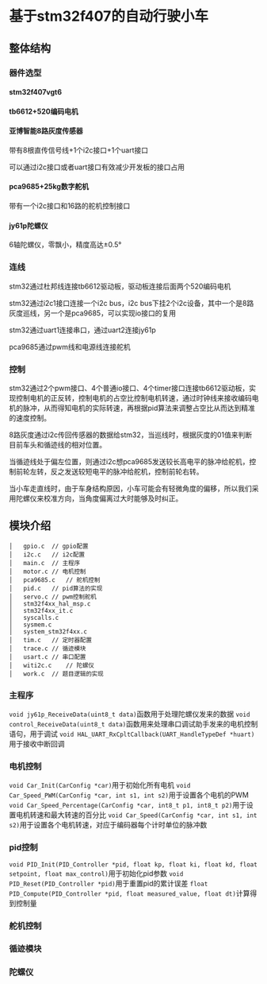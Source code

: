 # 基于stm32f407的自动行驶小车

## 整体结构

### 器件选型

#### stm32f407vgt6
#### tb6612+520编码电机
#### 亚博智能8路灰度传感器
带有8根直传信号线+1个i2c接口+1个uart接口

可以通过i2c接口或者uart接口有效减少开发板的接口占用

#### pca9685+25kg数字舵机

带有一个i2c接口和16路的舵机控制接口

#### jy61p陀螺仪

6轴陀螺仪，零飘小，精度高达±0.5°

### 连线

stm32通过杜邦线连接tb6612驱动板，驱动板连接后面两个520编码电机

stm32通过i2c1接口连接一个i2c bus，i2c bus下挂2个i2c设备，其中一个是8路灰度巡线，另一个是pca9685，可以实现io接口的复用

stm32通过uart1连接串口，通过uart2连接jy61p

pca9685通过pwm线和电源线连接舵机

### 控制
stm32通过2个pwm接口、4个普通io接口、4个timer接口连接tb6612驱动板，实现控制电机的正反转，控制电机的占空比控制电机转速，通过时钟线来接收编码电机的脉冲，从而得知电机的实际转速，再根据pid算法来调整占空比从而达到精准的速度控制。

8路灰度通过i2c传回传感器的数据给stm32，当巡线时，根据灰度的01值来判断目前车头和循迹线的相对位置。

当循迹线处于偏左位置，则通过i2c想pca9685发送较长高电平的脉冲给舵机，控制前轮左转，反之发送较短电平的脉冲给舵机，控制前轮右转。

当小车走直线时，由于车身结构原因，小车可能会有轻微角度的偏移，所以我们采用陀螺仪来校准方向，当角度偏离过大时能够及时纠正。

## 模块介绍
```
│   gpio.c  // gpio配置
│   i2c.c   // i2c配置
│   main.c  // 主程序
│   motor.c // 电机控制
│   pca9685.c   // 舵机控制
│   pid.c   // pid算法的实现
│   servo.c // pwm控制舵机
│   stm32f4xx_hal_msp.c
│   stm32f4xx_it.c
│   syscalls.c
│   sysmem.c
│   system_stm32f4xx.c
│   tim.c   // 定时器配置
│   trace.c // 循迹模块
│   usart.c // 串口配置
│   witi2c.c    // 陀螺仪
│   work.c  // 题目逻辑的实现
```

### 主程序
`void jy61p_ReceiveData(uint8_t data)`函数用于处理陀螺仪发来的数据
`void control_ReceiveData(uint8_t data)`函数用来处理串口调试助手发来的电机控制语句，用于调试
`void HAL_UART_RxCpltCallback(UART_HandleTypeDef *huart)`用于接收中断回调
### 电机控制
`void Car_Init(CarConfig *car)`用于初始化所有电机
`void Car_Speed_PWM(CarConfig *car, int s1, int s2)`用于设置各个电机的PWM
`void Car_Speed_Percentage(CarConfig *car, int8_t p1, int8_t p2)`用于设置电机转速和最大转速的百分比
`void Car_Speed(CarConfig *car, int s1, int s2)`用于设置各个电机转速，对应于编码器每个计时单位的脉冲数
### pid控制
`void PID_Init(PID_Controller *pid, float kp, float ki, float kd, float setpoint, float max_control)`用于初始化pid参数
`void PID_Reset(PID_Controller *pid)`用于重置pid的累计误差
`float PID_Compute(PID_Controller *pid, float measured_value, float dt)`计算得到控制量
### 舵机控制
### 循迹模块
### 陀螺仪